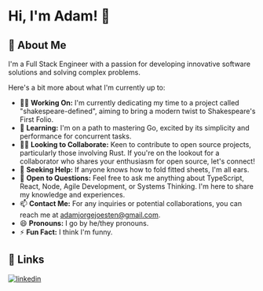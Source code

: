 # Hi, I'm Adam! 👋

## 🚀 About Me
I'm a Full Stack Engineer with a passion for developing innovative software solutions and solving complex problems.

Here's a bit more about what I'm currently up to:

- 👩‍💻 **Working On:** I'm currently dedicating my time to a project called "shakespeare-defined", aiming to bring a modern twist to Shakespeare's First Folio.
- 🧠 **Learning:** I'm on a path to mastering Go, excited by its simplicity and performance for concurrent tasks.
- 👯‍♀️ **Looking to Collaborate:** Keen to contribute to open source projects, particularly those involving Rust. If you're on the lookout for a collaborator who shares your enthusiasm for open source, let's connect!
- 🤔 **Seeking Help:** If anyone knows how to fold fitted sheets, I'm all ears.
- 💬 **Open to Questions:** Feel free to ask me anything about TypeScript, React, Node, Agile Development, or Systems Thinking. I'm here to share my knowledge and experiences.
- 📫 **Contact Me:** For any inquiries or potential collaborations, you can reach me at <adamjorgejoesten@gmail.com>.
- 😄 **Pronouns:** I go by he/they pronouns.
- ⚡️ **Fun Fact:** I think I'm funny.

<!--
## 🛠 Skills
I specialize in the following technologies:

- **Frontend:** TODO
- **Backend:** TODO
-->

## 🔗 Links
[![linkedin](https://img.shields.io/badge/linkedin-0A66C2?style=for-the-badge&logo=linkedin&logoColor=white)](https://www.linkedin.com/in/AdamJoesten)
<!--
[![portfolio](https://img.shields.io/badge/my_portfolio-000?style=for-the-badge&logo=ko-fi&logoColor=white)](https://katherineoelsner.com/)
[![twitter](https://img.shields.io/badge/twitter-1DA1F2?style=for-the-badge&logo=twitter&logoColor=white)](https://twitter.com/)
-->
